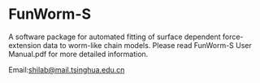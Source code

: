 # FunWorm-S
A software package for automated fitting of surface dependent force-extension data to worm-like chain models.
Please read FunWorm-S User Manual.pdf for more detailed information.

Email:shilab@mail.tsinghua.edu.cn
